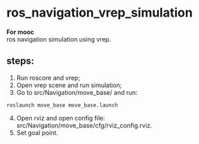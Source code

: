 # ros_navigation_vrep_simulation
**For mooc**  
ros navigation simulation using vrep.  
## steps:  
1. Run roscore and vrep;  
2. Open vrep scene and run simulation;  
3. Go to src/Navigation/move_base/ and run:  
~~~
roslaunch move_base move_base.launch
~~~
4. Open rviz and open config file: src/Navigation/move_base/cfg/rviz_config.rviz.  
5. Set goal point.
